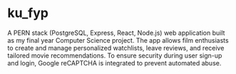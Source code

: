 # ku_fyp

A PERN stack (PostgreSQL, Express, React, Node.js) web application built as my final year Computer Science project. The app allows film enthusiasts to create and manage personalized watchlists, leave reviews, and receive tailored movie recommendations. To ensure security during user sign-up and login, Google reCAPTCHA is integrated to prevent automated abuse.
